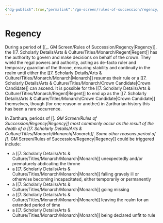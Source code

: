 ```yaml
---
{"dg-publish":true,"permalink":"/gm-screen/rules-of-succession/regency/","noteIcon":""}
---
```


# Regency

During a period of [[_. GM Screen/Rules of Succession/Regency\|Regency]], the [[7. Scholarly Details/Arts & Culture/Titles/Monarch/Regent\|Regent]] has the authority to govern and make decisions on behalf of the crown. They wield the regal powers and authority, acting as de-facto ruler and temporary guardian of the throne, ensuring stability and continuity in the realm until either the [[7. Scholarly Details/Arts & Culture/Titles/Monarch/Monarch\|Monarch]] resumes their rule or a [[7. Scholarly Details/Arts & Culture/Titles/Monarch/Crown Candidate\|Crown Candidate]] can ascend. It is possible for the [[7. Scholarly Details/Arts & Culture/Titles/Monarch/Regent\|Regent]] to end up as the [[7. Scholarly Details/Arts & Culture/Titles/Monarch/Crown Candidate\|Crown Candidate]] themselves, though (for one reason or another) in Zarthurian history this has been a rare occurrence. 

In Zarthura, periods of [[_. GM Screen/Rules of Succession/Regency\|Regency]] most commonly occur as the result of the death of a [[7. Scholarly Details/Arts & Culture/Titles/Monarch/Monarch\|Monarch]]. Some other reasons period of [[_. GM Screen/Rules of Succession/Regency\|Regency]] could be triggered include:

- a [[7. Scholarly Details/Arts & Culture/Titles/Monarch/Monarch\|Monarch]] unexpectedly and/or prematurely abdicating the throne
- a [[7. Scholarly Details/Arts & Culture/Titles/Monarch/Monarch\|Monarch]] falling gravely ill or otherwise becoming incapacitated, either temporarily or permanently
- a [[7. Scholarly Details/Arts & Culture/Titles/Monarch/Monarch\|Monarch]] going missing 
- a [[7. Scholarly Details/Arts & Culture/Titles/Monarch/Monarch\|Monarch]] leaving the realm for an extended period of time
- a [[7. Scholarly Details/Arts & Culture/Titles/Monarch/Monarch\|Monarch]] being declared unfit to rule
